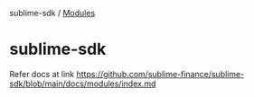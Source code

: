 sublime-sdk / [Modules](modules.md)

# sublime-sdk

Refer docs at link 
https://github.com/sublime-finance/sublime-sdk/blob/main/docs/modules/index.md
